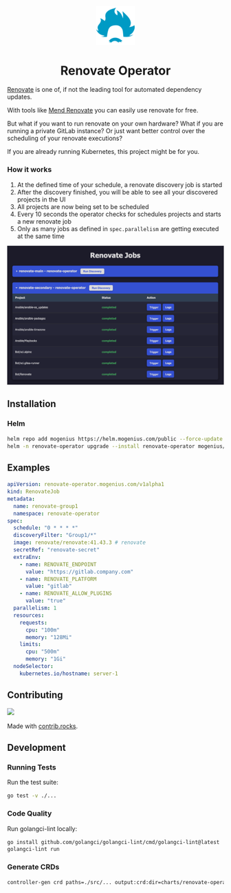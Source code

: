 #####

<div align="center">
    <img src="src/static/favicon.ico" width="90" />
    <h1 align="center">Renovate Operator</h1>
</div>

[Renovate][1] is one of, if not the leading tool for automated dependency updates.

With tools like [Mend Renovate][2] you can easily use renovate for free.

But what if you want to run renovate on your own hardware? What if you are running a private GitLab instance? Or just want better control over the scheduling of your renovate executions?

If you are already running Kubernetes, this project might be for you.

### How it works

1. At the defined time of your schedule, a renovate discovery job is started
2. After the discovery finished, you will be able to see all your discovered projects in the UI
3. All projects are now being set to be scheduled
4. Every 10 seconds the operator checks for schedules projects and starts a new renovate job
5. Only as many jobs as defined in `spec.parallelism` are getting executed at the same time

![Example Screenshot of the renovate-operator UI.](/docs/example.png)

## Installation

### Helm

```sh
helm repo add mogenius https://helm.mogenius.com/public --force-update
helm -n renovate-operator upgrade --install renovate-operator mogenius/renovate-operator --create-namespace --wait
```

## Examples

```yaml
apiVersion: renovate-operator.mogenius.com/v1alpha1
kind: RenovateJob
metadata:
  name: renovate-group1
  namespace: renovate-operator
spec:
  schedule: "0 * * * *"
  discoveryFilter: "Group1/*"
  image: renovate/renovate:41.43.3 # renovate
  secretRef: "renovate-secret"
  extraEnv:
    - name: RENOVATE_ENDPOINT
      value: "https://gitlab.company.com"
    - name: RENOVATE_PLATFORM
      value: "gitlab"
    - name: RENOVATE_ALLOW_PLUGINS
      value: "true"
  parallelism: 1
  resources:
    requests:
      cpu: "100m"
      memory: "128Mi"
    limits:
      cpu: "500m"
      memory: "1Gi"
  nodeSelector:
    kubernetes.io/hostname: server-1
```

## Contributing
<a href="https://github.com/mogenius/renovate-operator/graphs/contributors">
  <img src="https://contrib.rocks/image?repo=mogenius/renovate-operator" />
</a>

Made with [contrib.rocks](https://contrib.rocks).

## Development

### Running Tests

Run the test suite:
```sh
go test -v ./...
```

### Code Quality

Run golangci-lint locally:
```sh
go install github.com/golangci/golangci-lint/cmd/golangci-lint@latest
golangci-lint run
```

### Generate CRDs

```sh
controller-gen crd paths=./src/... output:crd:dir=charts/renovate-operator/crds
```

[1]: https://github.com/renovatebot/renovate
[2]: https://docs.mend.io/renovate/latest/
